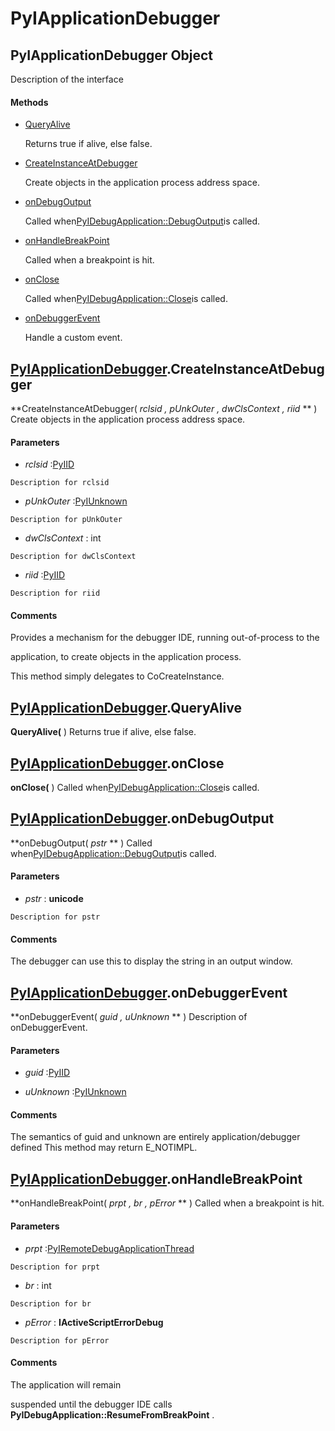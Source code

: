 # PyIApplicationDebugger

## PyIApplicationDebugger Object

Description of the interface

#### Methods


  - [QueryAlive](PyIApplicationDebugger.md#pyiapplicationdebuggerqueryalive)

    Returns true if alive, else false\.&nbsp;

  - [CreateInstanceAtDebugger](PyIApplicationDebugger.md#pyiapplicationdebuggercreateinstanceatdebugger)

    Create objects in the application process address space\.&nbsp;

  - [onDebugOutput](PyIApplicationDebugger.md#pyiapplicationdebuggerondebugoutput)

    Called when[PyIDebugApplication::DebugOutput](PyIDebugApplication.md#pyidebugapplicationdebugoutput)is called\.&nbsp;

  - [onHandleBreakPoint](PyIApplicationDebugger.md#pyiapplicationdebuggeronhandlebreakpoint)

    Called when a breakpoint is hit\.&nbsp;

  - [onClose](PyIApplicationDebugger.md#pyiapplicationdebuggeronclose)

    Called when[PyIDebugApplication::Close](PyIDebugApplication.md#pyidebugapplicationclose)is called\.&nbsp;

  - [onDebuggerEvent](PyIApplicationDebugger.md#pyiapplicationdebuggerondebuggerevent)

    Handle a custom event\.&nbsp;

## [PyIApplicationDebugger](#pyiapplicationdebugger)\.CreateInstanceAtDebugger

 **CreateInstanceAtDebugger\( *rclsid*  *, pUnkOuter*  *, dwClsContext*  *, riid* ** \)
Create objects in the application process address space\.

#### Parameters


  -  *rclsid* :[PyIID](#pyiid)

    Description for rclsid

  -  *pUnkOuter* :[PyIUnknown](#pyiunknown)

    Description for pUnkOuter

  -  *dwClsContext* : int

    Description for dwClsContext

  -  *riid* :[PyIID](#pyiid)

    Description for riid

#### Comments
Provides a mechanism for the debugger IDE, running out-of-process to the 

application, to create objects in the application process\. 

This method simply delegates to CoCreateInstance\.

## [PyIApplicationDebugger](#pyiapplicationdebugger)\.QueryAlive

 **QueryAlive\(** \)
Returns true if alive, else false\.

## [PyIApplicationDebugger](#pyiapplicationdebugger)\.onClose

 **onClose\(** \)
Called when[PyIDebugApplication::Close](PyIDebugApplication.md#pyidebugapplicationclose)is called\.

## [PyIApplicationDebugger](#pyiapplicationdebugger)\.onDebugOutput

 **onDebugOutput\( *pstr* ** \)
Called when[PyIDebugApplication::DebugOutput](PyIDebugApplication.md#pyidebugapplicationdebugoutput)is called\.

#### Parameters


  -  *pstr* : **unicode** 

    Description for pstr

#### Comments
The debugger can use this to display the string in an output window\.

## [PyIApplicationDebugger](#pyiapplicationdebugger)\.onDebuggerEvent

 **onDebuggerEvent\( *guid*  *, uUnknown* ** \)
Description of onDebuggerEvent\.

#### Parameters


  -  *guid* :[PyIID](#pyiid)

    

  -  *uUnknown* :[PyIUnknown](#pyiunknown)

    

#### Comments
The semantics of guid and unknown are entirely application/debugger defined
This method may return E\_NOTIMPL\.

## [PyIApplicationDebugger](#pyiapplicationdebugger)\.onHandleBreakPoint

 **onHandleBreakPoint\( *prpt*  *, br*  *, pError* ** \)
Called when a breakpoint is hit\.

#### Parameters


  -  *prpt* :[PyIRemoteDebugApplicationThread](#pyiremotedebugapplicationthread)

    Description for prpt

  -  *br* : int

    Description for br

  -  *pError* : **IActiveScriptErrorDebug** 

    Description for pError

#### Comments
The application will remain 

suspended until the debugger IDE calls **PyIDebugApplication::ResumeFromBreakPoint** \.